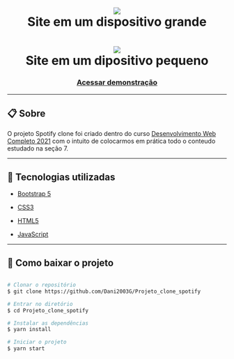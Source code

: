 <h1 align="center">
    <img src="gif/gif_pc.gif">
    <br>
    Site em um dispositivo grande
</h1>

<h1 align="center">
    <img src="gif/gif_celular.gif"> 
    <br>
    Site em um dipositivo pequeno
</h1>

<h3 align="center">
    <a href="https://portfoliodanielalmeida.000webhostapp.com/projetos_udemy/Projetos_Bootstrap_5/Projeto_Spotify/index.html">Acessar demonstração</a>
</h3>

---

## 📋 Sobre
O projeto Spotify clone foi criado dentro do curso [Desenvolvimento Web Completo 2021](https://www.udemy.com/course/web-completo/) com o intuito de colocarmos em prática todo o conteudo estudado na seção 7.

---

## 🚀 Tecnologias utilizadas

- [Bootstrap 5](https://getbootstrap.com/docs/5.0/getting-started/introduction/)

- [CSS3](https://www.w3schools.com/css/default.asp)

- [HTML5](https://www.w3schools.com/html/default.asp)

- [JavaScript](https://www.w3schools.com/js/default.asp)

---

## 📁 Como baixar o projeto

```bash

# Clonar o repositório
$ git clone https://github.com/Dani2003G/Projeto_clone_spotify

# Entrar no diretório
$ cd Projeto_clone_spotify

# Instalar as dependências
$ yarn install

# Iniciar o projeto
$ yarn start

```